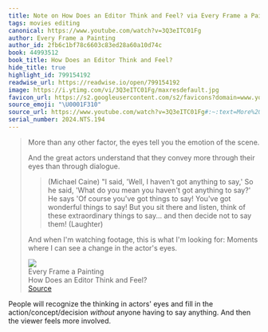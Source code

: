 ```yaml
---
title: Note on How Does an Editor Think and Feel? via Every Frame a Painting
tags: movies editing
canonical: https://www.youtube.com/watch?v=3Q3eITC01Fg
author: Every Frame a Painting
author_id: 2fb6c1bf78c6603c83ed28a60a10d74c
book: 44993512
book_title: How Does an Editor Think and Feel?
hide_title: true
highlight_id: 799154192
readwise_url: https://readwise.io/open/799154192
image: https://i.ytimg.com/vi/3Q3eITC01Fg/maxresdefault.jpg
favicon_url: https://s2.googleusercontent.com/s2/favicons?domain=www.youtube.com
source_emoji: "\U0001F310"
source_url: https://www.youtube.com/watch?v=3Q3eITC01Fg#:~:text=More%20than%20any,the%20actor%27s%20eyes.
serial_number: 2024.NTS.194
---
```

> More than any other factor, the eyes tell you the emotion of the scene.
> 
> And the great actors understand that they convey more through their eyes than through dialogue.
> 
> > (Michael Caine) "I said, 'Well, I haven't got anything to say,' So he said, 'What do you mean you haven't got anything to say?' He says 'Of course you've got things to say! You've got wonderful things to say! But you sit there and listen, think of these extraordinary things to say... and then decide not to say them! (Laughter)
> 
> And when I'm watching footage, this is what I'm looking for: Moments where I can see a change in the actor's eyes.
> <div class="quoteback-footer"><div class="quoteback-avatar"><img class="mini-favicon" src="https://s2.googleusercontent.com/s2/favicons?domain=www.youtube.com"></div><div class="quoteback-metadata"><div class="metadata-inner"><span style="display:none">FROM:</span><div aria-label="Every Frame a Painting" class="quoteback-author"> Every Frame a Painting</div><div aria-label="How Does an Editor Think and Feel?" class="quoteback-title"> How Does an Editor Think and Feel?</div></div></div><div class="quoteback-backlink"><a target="_blank" aria-label="go to the full text of this quotation" rel="noopener" href="https://www.youtube.com/watch?v=3Q3eITC01Fg#:~:text=More%20than%20any,the%20actor%27s%20eyes." class="quoteback-arrow"> Source</a></div></div>

People will recognize the thinking in actors' eyes and fill in the action/concept/decision _without_ anyone having to say anything. And then the viewer feels more involved.